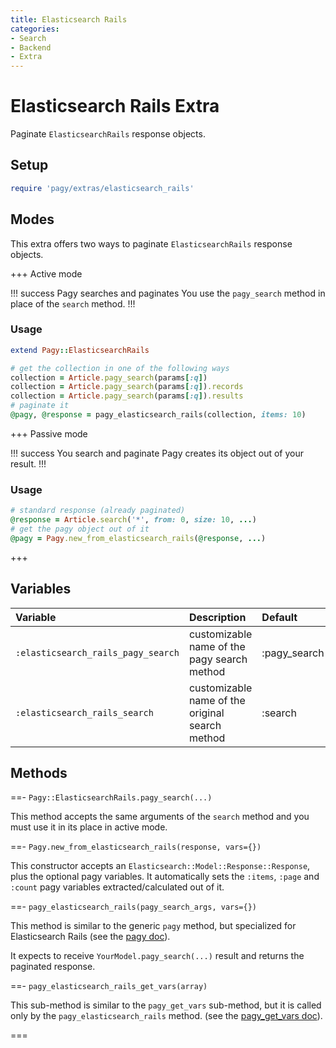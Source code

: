 ```yaml
---
title: Elasticsearch Rails
categories: 
- Search
- Backend
- Extra
---
```


# Elasticsearch Rails Extra

Paginate `ElasticsearchRails` response objects.

## Setup

```ruby pagy.rb (initializer)
require 'pagy/extras/elasticsearch_rails'
```

## Modes

This extra offers two ways to paginate `ElasticsearchRails` response objects.

+++ Active mode

!!! success Pagy searches and paginates
You use the `pagy_search` method in place of the `search` method.
!!!

### Usage

```ruby Model
extend Pagy::ElasticsearchRails
```

```ruby Controller (pagy_search)
# get the collection in one of the following ways
collection = Article.pagy_search(params[:q])
collection = Article.pagy_search(params[:q]).records
collection = Article.pagy_search(params[:q]).results
# paginate it
@pagy, @response = pagy_elasticsearch_rails(collection, items: 10)
```

+++ Passive mode

!!! success You search and paginate
Pagy creates its object out of your result.
!!!

### Usage

```ruby Controller (search)
# standard response (already paginated)
@response = Article.search('*', from: 0, size: 10, ...)
# get the pagy object out of it
@pagy = Pagy.new_from_elasticsearch_rails(@response, ...)
```

+++

## Variables

| Variable                           | Description                                     | Default      |
|:-----------------------------------|:------------------------------------------------|:-------------|
| `:elasticsearch_rails_pagy_search` | customizable name of the pagy search method     | :pagy_search |
| `:elasticsearch_rails_search`      | customizable name of the original search method | :search      |

## Methods

==- `Pagy::ElasticsearchRails.pagy_search(...)`

This method accepts the same arguments of the `search` method and you must use it in its place in active mode.

==- `Pagy.new_from_elasticsearch_rails(response, vars={})`

This constructor accepts an `Elasticsearch::Model::Response::Response`, plus the optional pagy variables. It automatically sets
the `:items`, `:page` and `:count` pagy variables extracted/calculated out of it.

==- `pagy_elasticsearch_rails(pagy_search_args, vars={})`

This method is similar to the generic `pagy` method, but specialized for Elasticsearch Rails (see
the [pagy doc](/docs/api/backend.md#pagy-collection-vars-nil)).

It expects to receive `YourModel.pagy_search(...)` result and returns the paginated response.

==- `pagy_elasticsearch_rails_get_vars(array)`

This sub-method is similar to the `pagy_get_vars` sub-method, but it is called only by the `pagy_elasticsearch_rails` method. (see
the [pagy_get_vars doc](/docs/api/backend.md#pagy-get-vars-collection-vars)).

===
